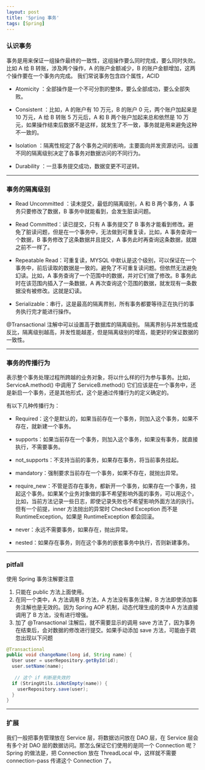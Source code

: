 ```yaml
---
layout: post
title: 'Spring 事务'
tags: [Spring]
---
```


### 认识事务
事务是用来保证一组操作最终的一致性，这组操作要么同时完成，要么同时失败。比如 A 给 B 转账，涉及两个操作，A 的账户金额减少，B 的账户金额增加，这两个操作要在一个事务内完成。
我们常说事务包含四个属性，ACID

- Atomicity ：全部操作是一个不可分割的整体，要么全部成功，要么全部失败。

- Consistent ：比如，A 的账户有 10 万元，B 的账户 0 元，两个账户加起来是 10 万元，A 给 B 转账 5 万元后，A 和 B 两个账户加起来总和依然是 10 万元，如果操作结束后数据不是这样，就发生了不一致，事务就是用来避免这种不一致的。

- Isolation ：隔离性规定了各个事务之间的影响，主要面向并发资源访问。设置不同的隔离级别决定了各事务对数据访问的不同行为。

- Durability ：一旦事务提交成功，数据变更不可逆转。

---

### 事务的隔离级别

- Read Uncommitted ：读未提交，最低的隔离级别，A 和 B 两个事务，A 事务只要修改了数据，B 事务中就能看到，会发生脏读问题。

- Read Committed：读已提交，只有 A 事务提交了 B 事务才能看到修改。避免了脏读问题，但是在一个事务中，无法做到可重复读，比如，A 事务查询一个数据，B 事务修改了这条数据并且提交，A 事务此时再查询这条数据，就跟之前不一样了。

- Repeatable Read：可重复读，MYSQL 中默认是这个级别，可以保证在一个事务中，前后读取的数据是一致的。避免了不可重复读问题。但依然无法避免幻读。比如，A 事务查询了一个范围中的数据，并对它们做了修改。B 事务此时在该范围内插入了一条数据，A 再次查询这个范围的数据，就发现有一条数据没有被修改。这就是幻读。

- Serializable：串行，这是最高的隔离界别，所有事务都要等待正在执行的事务执行完才能进行操作。


@Transactional 注解中可以设置高于数据库的隔离级别。
隔离界别与并发性能成反比，隔离级别越高，并发性能越差，但是隔离级别的增高，能更好的保证数据的一致性。

---

###  事务的传播行为

表示整个事务处理过程所跨越的业务对象，将以什么样的行为参与事务。比如，ServiceA.method() 中调用了 ServiceB.method() 它们应该是在一个事务中，还是新启一个事务，还是其他形式，这个是通过传播行为的定义确定的。

有以下几种传播行为：

- Required：这个是默认的，如果当前存在一个事务，则加入这个事务，如果不存在，就新建一个事务。

- supports：如果当前存在一个事务，则加入这个事务，如果没有事务，就直接执行，不需要事务。

- not_supports：不支持当前的事务，如果存在事务，将当前事务挂起。

- mandatory：强制要求当前存在一个事务，如果不存在，就抛出异常。

- require_new：不管是否存在事务，都新开一个事务，如果存在一个事务，挂起这个事务。如果某个业务对象做的事不希望影响外面的事务，可以用这个，比如，当前方法记录一些日志，即使记录失败也不希望影响外面方法的执行。但有一个前提，inner 方法抛出的异常时 Checked Exception 而不是 RuntimeException。如果是 RuntimeException 都会回滚。

- never：永远不需要事务，如果存在，抛出异常。

- nested：如果存在事务，则在这个事务的嵌套事务中执行，否则新建事务。

---

### pitfall

使用 Spring 事务注解要注意

1. 只能在 public 方法上面使用。
2. 在同一个类中，A 方法调用 B 方法，A 方法没有事务注解，B 方法即使添加事务注解也是无效的。因为 Spring AOP 机制，动态代理生成的类中 A 方法直接调用了 B 方法，没有进行增强。
3. 加了 @Transactional 注解后，就不需要显示的调用 save 方法了，因为事务在结束后，会对数据的修改进行提交。如果手动添加 save 方法，可能由于疏忽出现以下问题

```java
@Transactional
public void changeName(long id, String name) {
  User user = userRepository.getById(id);
  user.setName(name);
   
   // 这个 if 判断是失效的
  if (StringUtils.isNotEmpty(name)) {
    userRepository.save(user);
  }
}
```
---

### 扩展
我们一般把事务管理放在 Service 层，将数据访问放在 DAO 层，在 Service 层会有多个对 DAO 层的数据访问。那怎么保证它们使用的是同一个 Connection 呢？Spring 的做法是，把 Connection 放在 ThreadLocal 中，这样就不需要 connection-pass 传递这个 Connection 了。
